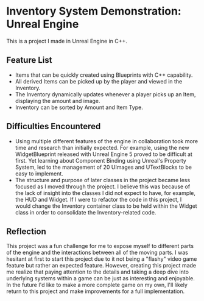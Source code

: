 # Inventory System Demonstration: Unreal Engine
This is a project I made in Unreal Engine in C++.

## Feature List
- Items that can be quickly created using Blueprints with C++ capability.
- All derived Items can be picked up by the player and viewed in the Inventory.
- The Inventory dynamically updates whenever a player picks up an Item, displaying the amount and image.
- Inventory can be sorted by Amount and Item Type.

## Difficulties Encountered
- Using multiple different features of the engine in collaboration took more time and research than initially expected. For example, using the new WidgetBlueprint released with Unreal Engine 5 proved to be difficult at first. Yet learning about Component Binding using Unreal's Property System, led to the management of 20 UImages and UTextBlocks to be easy to implement.
- The structure and purpose of later classes in the project became less focused as I moved through the project. I believe this was because of the lack of insight into the classes I did not expect to have, for example, the HUD and Widget. If I were to refactor the code in this project, I would change the Inventory container class to be held within the Widget class in order to consolidate the Inventory-related code.

## Reflection
This project was a fun challenge for me to expose myself to different parts of the engine and the interactions between all of the moving parts. I was hesitant at first to start this project due to it not being a "flashy" video game feature but rather an expected feature. However, creating this project made me realize that paying attention to the details and taking a deep dive into underlying systems within a game can be just as interesting and enjoyable. In the future I'd like to make a more complete game on my own, I'll likely return to this project and make improvements for a full implementation.
